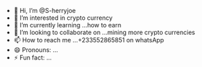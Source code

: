 - 👋 Hi, I’m @S-herryjoe
- 👀 I’m interested in crypto currency 
- 🌱 I’m currently learning ...how to earn
- 💞️ I’m looking to collaborate on ...mining more crypto currencies
- 📫 How to reach me ...+233552865851 on whatsApp 
- 😄 Pronouns: ...
- ⚡ Fun fact: ...

<!---
S-herryjoe/S-herryjoe is a ✨ special ✨ repository because its `README.md` (this file) appears on your GitHub profile.
You can click the Preview link to take a look at your changes.
--->
